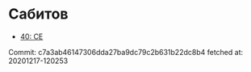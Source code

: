 # Сабитов
- [40: CE](40.md)

Commit: c7a3ab46147306dda27ba9dc79c2b631b22dc8b4
 fetched at: 20201217-120253
